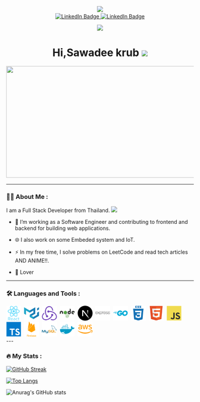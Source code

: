 <div id="header" align="center">
  <img src="https://media.giphy.com/media/M9gbBd9nbDrOTu1Mqx/giphy.gif" width="100"/>
</div>

<div id="badges" align="center">
  <a href="https://www.linkedin.com/in/pattharaphon-ongmee-3155651b5" target="_blank" >
    <img src="https://img.shields.io/badge/LinkedIn-blue?style=for-the-badge&logo=linkedin&logoColor=white" alt="LinkedIn Badge"/>
  </a>

  <a href="https://www.facebook.com/Otakuict1122" target="_blank" >
   <img src="https://img.shields.io/badge/Facebook-1877F2?style=for-the-badge&logo=facebook&logoColor=white" alt="LinkedIn Badge"/>
   </a>

</div>

<div id="count" align="center">

  ![](https://komarev.com/ghpvc/?username=otakuict)

</div>
<h1 id="hi" align="center">
  Hi,Sawadee krub
 <img src="https://media.giphy.com/media/hvRJCLFzcasrR4ia7z/giphy.gif" width="30px"/>
</h1>

<div align="center">
  <img src="https://i.pinimg.com/originals/70/a7/84/70a784a58db1f5a8249209a798bd4dee.gif" width="600" height="300"/>
</div>

---

### :woman_technologist: About Me :
I am a Full Stack Developer from Thailand. <img src="https://upload.wikimedia.org/wikipedia/commons/a/a9/Flag_of_Thailand.svg" width="30">
- :telescope: I’m working as a Software Engineer and contributing to frontend and backend for building web applications.

- :globe_with_meridians: I also work on some Embeded system and IoT.

- :zap: In my free time, I solve problems on LeetCode and read tech articles AND ANIME!!.

- :beer: Lover


---

### :hammer_and_wrench: Languages and Tools :
<div>
  <img src="https://github.com/devicons/devicon/blob/master/icons/react/react-original-wordmark.svg" title="React" alt="React" width="40" height="40"/>&nbsp;
  <img src="https://github.com/devicons/devicon/blob/master/icons/materialui/materialui-original.svg" title="Material UI" alt="Material UI" width="40" height="40"/>&nbsp;
  <img src="https://github.com/devicons/devicon/blob/master/icons/redux/redux-original.svg" title="Redux" alt="Redux " width="40" height="40"/>&nbsp;
  <img src="https://github.com/devicons/devicon/blob/master/icons/nodejs/nodejs-original-wordmark.svg" title="NodeJS" alt="NodeJS" width="40" height="40"/>&nbsp;
  <img src="https://github.com/devicons/devicon/blob/master/icons/nextjs/nextjs-original.svg" title="nextJS" alt="nextJS" width="40" height="40"/>&nbsp;
  <img src="https://github.com/devicons/devicon/blob/master/icons/express/express-original-wordmark.svg" title="express" alt="express " width="40" height="40"/>&nbsp;
  <img src="https://github.com/devicons/devicon/blob/master/icons/go/go-original-wordmark.svg" title="go" alt="go " width="40" height="40"/>&nbsp;
  <img src="https://github.com/devicons/devicon/blob/master/icons/css3/css3-plain-wordmark.svg"  title="CSS3" alt="CSS" width="40" height="40"/>&nbsp;
  <img src="https://github.com/devicons/devicon/blob/master/icons/html5/html5-original.svg" title="HTML5" alt="HTML" width="40" height="40"/>&nbsp;
  <img src="https://github.com/devicons/devicon/blob/master/icons/javascript/javascript-original.svg" title="JavaScript" alt="JavaScript" width="40" height="40"/>&nbsp;
 <img src="https://github.com/devicons/devicon/blob/master/icons/typescript/typescript-original.svg" title="Typescript" alt="Typescript" width="40" height="40"/>&nbsp;
  <img src="https://github.com/devicons/devicon/blob/master/icons/firebase/firebase-plain-wordmark.svg" title="Firebase" alt="Firebase" width="40" height="40"/>&nbsp;
  <img src="https://github.com/devicons/devicon/blob/master/icons/mysql/mysql-original-wordmark.svg" title="MySQL"  alt="MySQL" width="40" height="40"/>&nbsp;
  <img src="https://github.com/devicons/devicon/blob/master/icons/docker/docker-plain.svg" title="docker" alt="docker" width="40" height="40"/>&nbsp;
 <img src="https://github.com/devicons/devicon/blob/master/icons/amazonwebservices/amazonwebservices-plain-wordmark.svg" title="AWS" alt="AWS" width="40" height="40"/>&nbsp;


</div>
---

### :fire: My Stats :

[![GitHub Streak](https://github-readme-streak-stats.herokuapp.com?user=otakuict&theme=dark)](https://git.io/streak-stats)

[![Top Langs](https://github-readme-stats.vercel.app/api/top-langs/?username=otakuict&layout=compact&theme=dark)](https://github.com/anuraghazra/github-readme-stats)


  
  ![Anurag's GitHub stats](https://github-readme-stats.vercel.app/api?username=otakuict&theme=dark&show_icons=true)











